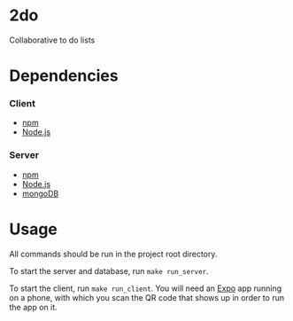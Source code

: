 # 2do

Collaborative to do lists

# Dependencies

### Client

- [npm](https://www.npmjs.com)
- [Node.js](https://nodejs.org/)

### Server

- [npm](https://www.npmjs.com)
- [Node.js](https://nodejs.org/)
- [mongoDB](https://www.mongodb.com)

# Usage

All commands should be run in the project root directory.

To start the server and database, run `make run_server`.

To start the client, run `make run_client`. You will need an [Expo](https://expo.io/) app running
on a phone, with which you scan the QR code that shows up in order to run the
app on it.

